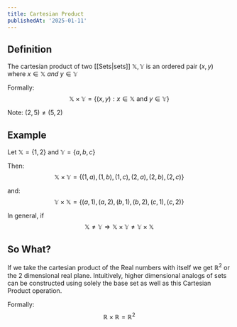 ```yaml
---
title: Cartesian Product
publishedAt: '2025-01-11'
---
```


## Definition
The cartesian product of two [[Sets|sets]] $\mathbb{X}, \mathbb{Y}$ is an ordered pair $(x,y)$ where $x \in \mathbb{X}$ *and* $y \in \mathbb{Y}$

Formally: 
$$
\mathbb{X} \times \mathbb{Y} = \{ (x,y): x \in \mathbb{X} \text{ and } y \in \mathbb{Y}\}
$$

Note: $(2,5) \neq (5,2)$

## Example
Let $\mathbb{X}=\{1,2\}$ and $\mathbb{Y}=\{a,b,c\}$

Then: 
$$
\mathbb{X} \times \mathbb{Y} = \{(1,a),(1,b),(1,c),(2,a),(2,b),(2,c)\}
$$

and:
$$
\mathbb{Y} \times \mathbb{X} = \{(a,1),(a,2),(b,1),(b,2),(c,1),(c,2)\}
$$

In general, if 
$$
\mathbb{X} \neq \mathbb{Y} \Rightarrow \mathbb{X} \times \mathbb{Y} \neq \mathbb{Y} \times \mathbb{X}
$$

## So What?
If we take the cartesian product of the Real numbers with itself we get $\mathbb{R}^2$ or the 2 dimensional real plane. Intuitively, higher dimensional analogs of sets can be constructed using solely the base set as well as this Cartesian Product operation.

Formally: 
$$
\mathbb{R} \times \mathbb{R} = \mathbb{R}^2
$$